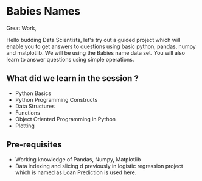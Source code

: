# Babies Names
Great Work,

Hello budding Data Scientists, let's try out a guided project which will enable you to get answers to questions using basic python, pandas, numpy and matplotlib. We will be using the Babies name data set.  You will also learn to answer questions using simple operations. 


## What did we learn in the session ?
- Python Basics
- Python Programming Constructs
- Data Structures
- Functions
- Object Oriented Programming in Python
- Plotting 


## Pre-requisites
- Working knowledge of Pandas, Numpy, Matplotlib
- Data indexing and slicing d previously in logistic regression project which is named as Loan Prediction is used here.